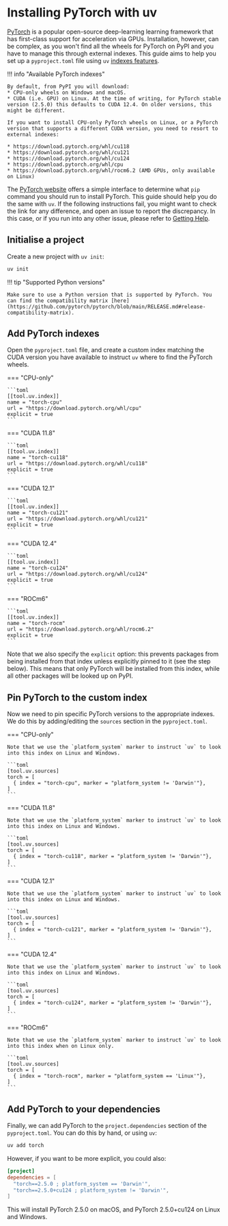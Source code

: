 # Installing PyTorch with uv

[PyTorch](https://pytorch.org/) is a popular open-source deep-learning learning framework that has first-class support for acceleration via GPUs. Installation, however, can be complex, as you won't find all the wheels for PyTorch on PyPI and you have to manage this through external indexes. This guide aims to help you set up a `pyproject.toml` file using `uv` [indexes features](../../configuration/indexes.md).

!!! info "Available PyTorch indexes"

    By default, from PyPI you will download:
    * CPU-only wheels on Windows and macOS.
    * CUDA (i.e. GPU) on Linux. At the time of writing, for PyTorch stable version (2.5.0) this defaults to CUDA 12.4. On older versions, this might be different.

    If you want to install CPU-only PyTorch wheels on Linux, or a PyTorch version that supports a different CUDA version, you need to resort to external indexes:

    * https://download.pytorch.org/whl/cu118
    * https://download.pytorch.org/whl/cu121
    * https://download.pytorch.org/whl/cu124
    * https://download.pytorch.org/whl/cpu
    * https://download.pytorch.org/whl/rocm6.2 (AMD GPUs, only available on Linux)


The [PyTorch website](https://pytorch.org/get-started/locally/) offers a simple interface to determine what `pip` command you should run to install PyTorch. This guide should help you do the same with `uv`. If the following instructions fail, you might want to check the link for any difference, and open an issue to report the discrepancy. In this case, or if you run into any other issue, please refer to [Getting Help](../../getting-started/help.md).

## Initialise a project

Create a new project with `uv init`:

```sh
uv init
```

!!! tip "Supported Python versions"

    Make sure to use a Python version that is supported by PyTorch. You can find the compatibility matrix [here](https://github.com/pytorch/pytorch/blob/main/RELEASE.md#release-compatibility-matrix).


## Add PyTorch indexes

Open the `pyproject.toml` file, and create a custom index matching the CUDA version you have available to instruct `uv` where to find the PyTorch wheels.

=== "CPU-only"

    ```toml
    [[tool.uv.index]]
    name = "torch-cpu"
    url = "https://download.pytorch.org/whl/cpu"
    explicit = true
    ```

=== "CUDA 11.8"

    ```toml
    [[tool.uv.index]]
    name = "torch-cu118"
    url = "https://download.pytorch.org/whl/cu118"
    explicit = true
    ```

=== "CUDA 12.1"

    ```toml
    [[tool.uv.index]]
    name = "torch-cu121"
    url = "https://download.pytorch.org/whl/cu121"
    explicit = true
    ```

=== "CUDA 12.4"

    ```toml
    [[tool.uv.index]]
    name = "torch-cu124"
    url = "https://download.pytorch.org/whl/cu124"
    explicit = true
    ```

=== "ROCm6"

    ```toml
    [[tool.uv.index]]
    name = "torch-rocm"
    url = "https://download.pytorch.org/whl/rocm6.2"
    explicit = true
    ```

Note that we also specify the `explicit` option: this prevents packages from being installed from that index unless explicitly pinned to it (see the step below). This means that only PyTorch will be installed from this index, while all other packages will be looked up on PyPI.

## Pin PyTorch to the custom index

Now we need to pin specific PyTorch versions to the appropriate indexes. We do this by adding/editing the `sources` section in the `pyproject.toml`.

=== "CPU-only"

    Note that we use the `platform_system` marker to instruct `uv` to look into this index on Linux and Windows.

    ```toml
    [tool.uv.sources]
    torch = [
      { index = "torch-cpu", marker = "platform_system != 'Darwin'"},
    ]
    ```

=== "CUDA 11.8"

    Note that we use the `platform_system` marker to instruct `uv` to look into this index on Linux and Windows.

    ```toml
    [tool.uv.sources]
    torch = [
      { index = "torch-cu118", marker = "platform_system != 'Darwin'"},
    ]
    ```

=== "CUDA 12.1"

    Note that we use the `platform_system` marker to instruct `uv` to look into this index on Linux and Windows.

    ```toml
    [tool.uv.sources]
    torch = [
      { index = "torch-cu121", marker = "platform_system != 'Darwin'"},
    ]
    ```

=== "CUDA 12.4"

    Note that we use the `platform_system` marker to instruct `uv` to look into this index on Linux and Windows.

    ```toml
    [tool.uv.sources]
    torch = [
      { index = "torch-cu124", marker = "platform_system != 'Darwin'"},
    ]
    ```

=== "ROCm6"

    Note that we use the `platform_system` marker to instruct `uv` to look into this index when on Linux only.

    ```toml
    [tool.uv.sources]
    torch = [
      { index = "torch-rocm", marker = "platform_system == 'Linux'"},
    ]
    ```

## Add PyTorch to your dependencies

Finally, we can add PyTorch to the `project.dependencies` section of the `pyproject.toml`. You can do this by hand, or using `uv`:

```sh
uv add torch
```

However, if you want to be more explicit, you could also:

```toml
[project]
dependencies = [
  "torch==2.5.0 ; platform_system == 'Darwin'",
  "torch==2.5.0+cu124 ; platform_system != 'Darwin'",
]
```

This will install PyTorch 2.5.0 on macOS, and PyTorch 2.5.0+cu124 on Linux and Windows.
